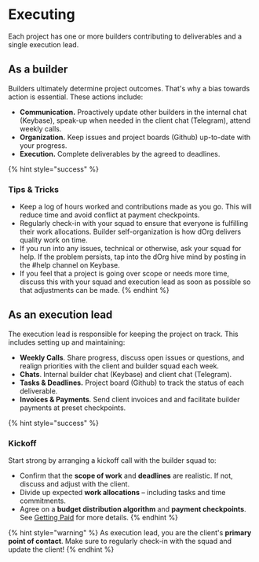 # Executing

Each project has one or more builders contributing to deliverables and a single execution lead.

## As a builder

Builders ultimately determine project outcomes. That's why a bias towards action is essential. These actions include:

* **Communication.** Proactively update other builders in the internal chat \(Keybase\), speak-up when needed in the client chat \(Telegram\), attend weekly calls.
* **Organization.** Keep issues and project boards \(Github\) up-to-date with your progress.
* **Execution.** Complete deliverables by the agreed to deadlines.

{% hint style="success" %}
### **Tips & Tricks**

* Keep a log of hours worked and contributions made as you go. This will reduce time and avoid conflict at payment checkpoints.
* Regularly check-in with your squad to ensure that everyone is fulfilling their work allocations. Builder self-organization is how dOrg delivers quality work on time.
* If you run into any issues, technical or otherwise, ask your squad for help. If the problem persists, tap into the dOrg hive mind by posting in the \#help channel on Keybase.
* If you feel that a project is going over scope or needs more time, discuss this with your squad and execution lead as soon as possible so that adjustments can be made.
{% endhint %}

## As an execution lead

The execution lead is responsible for keeping the project on track. This includes setting up and maintaining:

* **Weekly Calls**. Share progress, discuss open issues or questions, and realign priorities with the client and builder squad each week.
* **Chats**. Internal builder chat \(Keybase\) and client chat \(Telegram\).
* **Tasks & Deadlines.** Project board \(Github\) to track the status of each deliverable.
* **Invoices & Payments**. Send client invoices and and facilitate builder payments at preset checkpoints.

{% hint style="success" %}
### Kickoff

Start strong by arranging a kickoff call with the builder squad to:

* Confirm that the **scope of work** and **deadlines** are realistic. If not, discuss and adjust with the client.
* Divide up expected **work allocations** – including tasks and time commitments.
* Agree on a **budget distribution** **algorithm** and **payment checkpoints**. See [Getting Paid](getting-paid.md) for more details.
{% endhint %}

{% hint style="warning" %}
As execution lead, you are the client's **primary point of contact**. Make sure to regularly check-in with the squad and update the client! 
{% endhint %}

